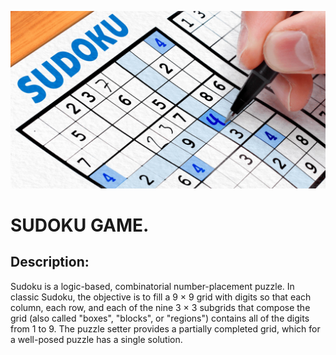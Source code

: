 ![Sudoku Game image](/docs/images/head.jpeg)
# SUDOKU GAME.


## Description:
Sudoku is a logic-based, combinatorial number-placement puzzle. 
In classic Sudoku, the objective is to fill a 9 × 9 grid with digits so that each column, each row, 
and each of the nine 3 × 3 subgrids that compose the grid (also called "boxes", "blocks", or "regions") 
contains all of the digits from 1 to 9. The puzzle setter provides a partially completed grid, which 
for a well-posed puzzle has a single solution.
